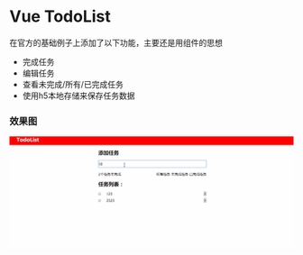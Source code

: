 # Vue TodoList
在官方的基础例子上添加了以下功能，主要还是用组件的思想
* 完成任务
* 编辑任务
* 查看未完成/所有/已完成任务
* 使用h5本地存储来保存任务数据

### 效果图
![效果](./todoList.gif)

